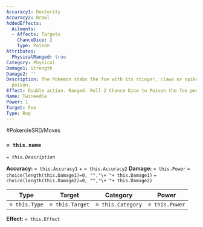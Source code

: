 ```yaml
---
Accuracy1: Dexterity
Accuracy2: Brawl
AddedEffects:
  Ailments:
  - Affects: Targets
    ChanceDice: 2
    Type: Poison
Attributes:
  PhysicalRanged: true
Category: Physical
Damage1: Strength
Damage2: ''
Description: The Pokemon stabs the foe with its stinger, claws or spikes infused with
  poison.
Effect: Double action. Ranged. Roll 2 Chance Dice to Poison the foe per hit.
Name: Twineedle
Power: 1
Target: Foe
Type: Bug
---
```


#PokeroleSRD/Moves

### `= this.name` 
*`= this.Description`*

**Accuracy:** `= this.Accuracy1` + `= this.Accuracy2`
**Damage:** `= this.Power` `= choice(length(this.Damage1)=0, "","\+ "+ this.Damage1)` `= choice(length(this.Damage2)=0, "","\+ "+ this.Damage2)`

| Type          | Target          | Category          | Power          |
| ------------- | --------------- | ----------------  | -------------- |
| `= this.Type` | `= this.Target` | `= this.Category` | `= this.Power` | 

**Effect:** `= this.Effect`